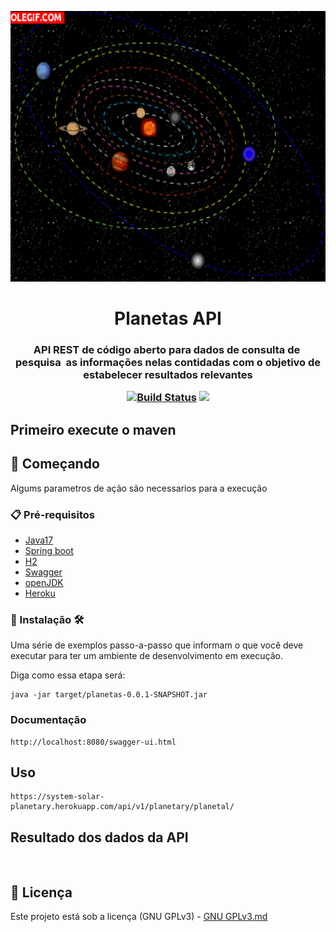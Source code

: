 <p align="center"><img src="logo/logo.gif" width = "833px" height="433px"></p>

<h1 align="center">Planetas API</h1>

<h3 align="center">
API REST de código aberto para dados de consulta de  pesquisa  as informações nelas contidadas com o objetivo de estabelecer resultados relevantes
<p align="center">
 
<a href="https://app.travis-ci.com/Mario23junior/solar-system-api.svg?branch=main" target="_blank"> [![Build Status](https://app.travis-ci.com/Mario23junior/solar-system-api.svg?branch=main)](https://app.travis-ci.com/Mario23junior/solar-system-api.svg?branch=main)
<a href="https://en.wikipedia.org/wiki/Representational_state_transfer"><img src="https://img.shields.io/badge/interface-REST-brightgreen.svg?longCache=true&style=flat-square" target="_blank"></a>
</p>
  
## Primeiro execute o maven 

## 🚀 Começando

Algums parametros de ação são necessarios para a execução
### 📋 Pré-requisitos
 
* [Java17](http://www.dropwizard.io/1.0.2/docs/)
* [Spring boot](https://spring.io/projects/spring-boot)
* [H2](https://www.h2database.com/html/main.html)
* [Swagger](https://swagger.io/)
* [openJDK](https://maven.apache.org/)
* [Heroku](https://www.heroku.com/free)

 
### 🔧 Instalação 🛠️ 

Uma série de exemplos passo-a-passo que informam o que você deve executar para ter um ambiente de desenvolvimento em execução.

Diga como essa etapa será:

```
java -jar target/planetas-0.0.1-SNAPSHOT.jar

```
 
 ###  Documentação  
```
http://localhost:8080/swagger-ui.html
```


## Uso

```
https://system-solar-planetary.herokuapp.com/api/v1/planetary/planetal/
```

## Resultado dos dados da API

```
 
```
 
## 📄 Licença
 
Este projeto está sob a licença (GNU GPLv3) - [GNU GPLv3.md](https://www.gnu.org/licenses/gpl-3.0.pt-br.html)
